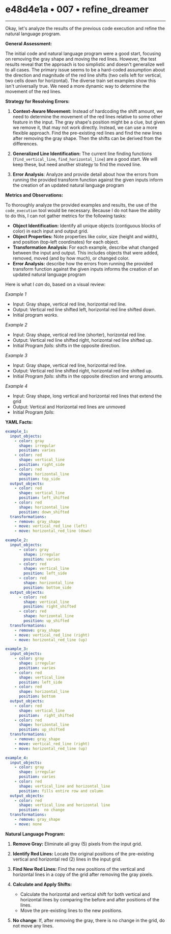 # e48d4e1a • 007 • refine_dreamer

---
Okay, let's analyze the results of the previous code execution and refine the natural language program.

**General Assessment:**

The initial code and natural language program were a good start, focusing on removing the gray shape and moving the red lines. However, the test results reveal that the approach is too simplistic and doesn't generalize well to all cases. The primary issue seems to be a hard-coded assumption about the direction and magnitude of the red line shifts (two cells left for vertical, two cells down for horizontal). The diverse train set examples show this isn't universally true. We need a more dynamic way to determine the movement of the red lines.

**Strategy for Resolving Errors:**

1.  **Context-Aware Movement:** Instead of hardcoding the shift amount, we need to determine the movement of the red lines relative to some other feature in the input. The gray shape's position might be a clue, but given we remove it, that may not work directly. Instead, we can use a more flexible approach. Find the pre-existing red lines and find the new lines after removing the gray shape. Then the shifts can be derived from the differences.

2.  **Generalized Line Identification:** The current line finding functions (`find_vertical_line`, `find_horizontal_line`) are a good start. We will keep these, but need another strategy to find the moved line.

3. **Error Analysis**: Analyze and provide detail about how the errors from
   running the provided transform function against the given inputs inform the
   creation of an updated natural language program

**Metrics and Observations:**

To thoroughly analyze the provided examples and results, the use of the `code_execution` tool would be necessary. Because I do not have the ability to do this, I can not gather metrics for the following tasks:

-   **Object Identification:** Identify all unique objects (contiguous blocks of color) in each input and output grid.
-   **Object Properties:** Note properties like color, size (height and width), and position (top-left coordinates) for each object.
-   **Transformation Analysis:** For each example, describe what changed between the input and output. This includes objects that were added, removed, moved (and by how much), or changed color.
-   **Error Analysis:** describe how the errors from running the provided transform function against the given inputs informs the creation of an updated natural language program

Here is what I *can* do, based on a visual review:

*Example 1*

- Input: Gray shape, vertical red line, horizontal red line.
- Output: Vertical red line shifted left, horizontal red line shifted down.
- Initial program *works*.

*Example 2*

- Input: Gray shape, vertical red line (shorter), horizontal red line.
- Output: Vertical red line shifted right, horizontal red line shifted up.
- Initial Program *fails*: shifts in the opposite direction.

*Example 3*

- Input: Gray shape, vertical red line, horizontal red line.
- Output: Vertical red line shifted right, horizontal red line shifted up.
- Initial Program *fails*: shifts in the opposite direction and wrong amounts.

*Example 4*

- Input: Gray shape, long vertical and horizontal red lines that extend the grid
- Output: Vertical and Horizontal red lines are unmoved
- Initial Program *fails*:

**YAML Facts:**

```yaml
example_1:
  input_objects:
    - color: gray
      shape: irregular
      position: varies
    - color: red
      shape: vertical_line
      position: right_side
    - color: red
      shape: horizontal_line
      position: top_side
  output_objects:
    - color: red
      shape: vertical_line
      position: left_shifted
    - color: red
      shape: horizontal_line
      position: down_shifted
  transformations:
    - remove: gray_shape
    - move: vertical_red_line (left)
    - move: horizontal_red_line (down)

example_2:
  input_objects:
      - color: gray
        shape: irregular
        position: varies
      - color: red
        shape: vertical_line
        position: left_side
      - color: red
        shape: horizontal_line
        position: bottom_side
  output_objects:
      - color: red
        shape: vertical_line
        position: right_shifted
      - color: red
        shape: horizontal_line
        position: up_shifted
  transformations:
    - remove: gray_shape
    - move: vertical_red_line (right)
    - move: horizontal_red_line (up)

example_3:
  input_objects:
    - color: gray
      shape: irregular
      position: varies
    - color: red
      shape: vertical_line
      position: left_side
    - color: red
      shape: horizontal_line
      position: bottom
  output_objects:
    - color: red
      shape: vertical_line
      position:  right_shifted
    - color: red
      shape: horizontal_line
      position: up_shifted
  transformations:
    - remove: gray_shape
    - move: vertical_red_line (right)
    - move: horizontal_red_line (up)

example_4:
  input_objects:
    - color: gray
      shape: irregular
      position: varies
    - color: red
      shape: vertical_line and horizontal_line
      position: fills entire row and column
  output_objects:
    - color: red
      shape: vertical_line and horizontal line
      position:  no change
  transformations:
    - remove: gray_shape
    - move: none

```

**Natural Language Program:**

1.  **Remove Gray:** Eliminate all gray (5) pixels from the input grid.

2.  **Identify Red Lines:** Locate the original positions of the pre-existing vertical and horizontal red (2) lines in the input grid.

3.  **Find New Red Lines:** Find the new positions of the vertical and horizontal lines in a copy of the grid after removing the gray pixels.
    
4.  **Calculate and Apply Shifts:**

    *   Calculate the horizontal and vertical shift for both vertical and horizontal lines by comparing the before and after positions of the lines.
    *   Move the pre-existing lines to the new positions.

5. **No change**: If, after removing the gray, there is no change in the grid, do not move any lines.


